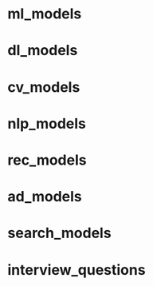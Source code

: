 # ml_models



# dl_models

# cv_models

# nlp_models

# rec_models

# ad_models

# search_models

# interview_questions
